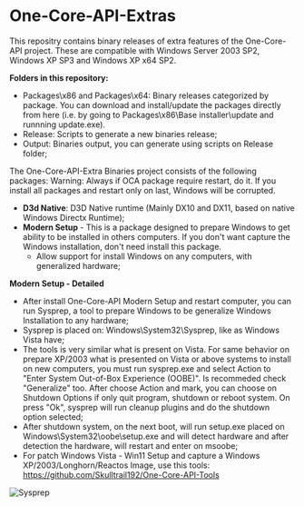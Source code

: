 # One-Core-API-Extras
This repositry contains binary releases of extra features of the One-Core-API project. These are compatible with Windows Server 2003 SP2, Windows XP SP3 and Windows XP x64 SP2.

**Folders in this repository:**

- Packages\x86 and Packages\x64: Binary releases categorized by package. You can download and install/update the packages directly from here (i.e. by going to Packages\x86\Base installer\update and runnning update.exe).
- Release: Scripts to generate a new binaries release;
- Output: Binaries output, you can generate using scripts on Release folder;

The One-Core-API-Extra Binaries project consists of the following packages: Warning: Always if OCA package require restart, do it. If you install all packages and restart only on last, Windows will be corrupted.

- **D3d Native**: D3D Native runtime (Mainly DX10 and DX11, based on native Windows Directx Runtime);
- **Modern Setup** - This is a package designed to prepare Windows to get ability to be installed in others computers. If you don't want capture the Windows installation, don't need install this package.
  - Allow support for install Windows on any computers, with generalized hardware;  

**Modern Setup - Detailed**
- After install One-Core-API Modern Setup and restart computer, you can run Sysprep, a tool to prepare Windows to be generalize Windows Installation to any hardware;
- Sysprep is placed on: Windows\System32\Sysprep, like as Windows Vista have;
- The tools is very similar what is present on Vista. For same behavior on prepare XP/2003 what is presented on Vista or above systems to install on new computers, you must run sysprep.exe and select Action to "Enter System Out-of-Box Experience (OOBE)". Is recommeded check "Generalize" too. After choose Action and mark, you can choose on Shutdown Options if only quit program, shutdown or reboot system. On press "Ok", sysprep will run cleanup plugins and do the shutdown option selected;
- After shutdown system, on the next boot, will run setup.exe placed on Windows\System32\oobe\setup.exe and will detect hardware and after detection the hardware, will restart and enter on msoobe;
- For patch Windows Vista - Win11 Setup and capture a Windows XP/2003/Longhorn/Reactos Image, use this tools:
  https://github.com/Skulltrail192/One-Core-API-Tools

![Sysprep](https://github.com/Skulltrail192/One-Core-API-Binaries/assets/5159776/615ada04-a036-43c4-ac54-824cade0b5c2)
